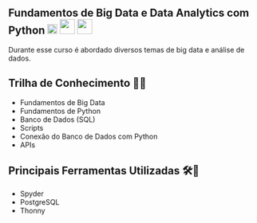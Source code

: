 ##  Fundamentos de Big Data e Data Analytics com Python <img src="https://upload.wikimedia.org/wikipedia/commons/8/8c/SENAI_S%C3%A3o_Paulo_logo.png" height="20"> <img src="https://upload.wikimedia.org/wikipedia/commons/thumb/c/c3/Python-logo-notext.svg/1869px-Python-logo-notext.svg.png" height="30"> <img src="https://upload.wikimedia.org/wikipedia/commons/8/87/Sql_data_base_with_logo.png" height="30">

Durante esse curso é abordado diversos temas de big data e análise de dados.

## Trilha de Conhecimento 🚵‍♂️
- Fundamentos de Big Data
- Fundamentos de Python
- Banco de Dados (SQL)
- Scripts
- Conexão do Banco de Dados com Python
- APIs

## Principais Ferramentas Utilizadas 🛠🧰
- Spyder 
- PostgreSQL
- Thonny
